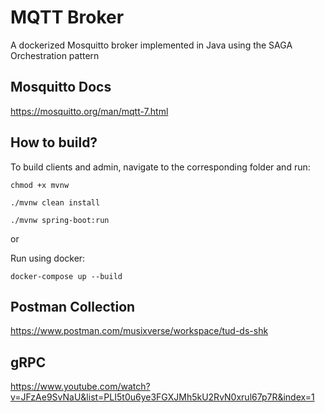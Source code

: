 # MQTT Broker

A dockerized Mosquitto broker implemented in Java using the SAGA Orchestration pattern

## Mosquitto Docs

https://mosquitto.org/man/mqtt-7.html


## How to build?

To build clients and admin, navigate to the corresponding folder and run:

`chmod +x mvnw`

`./mvnw clean install`

`./mvnw spring-boot:run`

or

Run using docker:

`docker-compose up --build`


## Postman Collection

https://www.postman.com/musixverse/workspace/tud-ds-shk

## gRPC

https://www.youtube.com/watch?v=JFzAe9SvNaU&list=PLI5t0u6ye3FGXJMh5kU2RvN0xrul67p7R&index=1